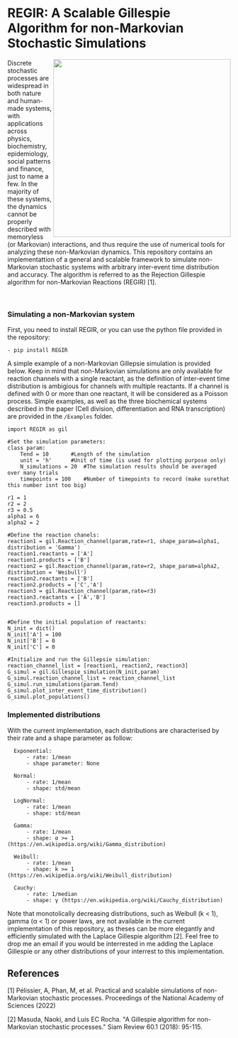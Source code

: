 # REGIR: A Scalable Gillespie Algorithm for non-Markovian Stochastic Simulations

<img align="right" src="https://raw.githubusercontent.com/Aurelien-Pelissier/REGIR/master/Figures/REGIR.png" width=400>
Discrete stochastic processes are widespread in both nature and human-made systems, with applications across physics, biochemistry, epidemiology, social patterns and finance, just to name a few. In the majority of these systems, the dynamics cannot be properly described with memoryless (or Markovian) interactions, and thus require the use of numerical tools for analyzing these non-Markovian dynamics. This repository contains an implementattion of a general and scalable framework to simulate non-Markovian stochastic systems with arbitrary inter-event time distribution and accuracy. The algorithm is referred to as the Rejection Gillespie algorithm for non-Markovian Reactions (REGIR) [1].

&nbsp;



        
        
### Simulating a non-Markovian system

First, you need to install REGIR, or you can use the python file provided in the repository:

	- pip install REGIR


A simple example of a non-Markovian Gillepsie simulation is provided below. Keep in mind that non-Markovian simulations are only available for reaction channels with a single reactant, as the definition of inter-event time distribution is ambigious for channels with multiple reactants. If a channel is defined with 0 or more than one reactant, it will be considered as a Poisson process. Simple examples, as well as the three biochemical systems described in the paper (Cell division, differentiation and RNA transcription) are provided in the `/Examples` folder. 

	import REGIR as gil

	#Set the simulation parameters:
	class param:
		Tend = 10		#Length of the simulation
		unit = 'h'		#Unit of time (is used for plotting purpose only)
		N_simulations = 20	#The simulation results should be averaged over many trials
		timepoints = 100	#Number of timepoints to record (make surethat this number isnt too big)

	r1 = 1
	r2 = 2
	r3 = 0.5
	alpha1 = 6
	alpha2 = 2
      
	#Define the reaction chanels:
	reaction1 = gil.Reaction_channel(param,rate=r1, shape_param=alpha1, distribution = 'Gamma')
	reaction1.reactants = ['A']
	reaction1.products = ['B']	
	reaction2 = gil.Reaction_channel(param,rate=r2, shape_param=alpha2, distribution = 'Weibull')
	reaction2.reactants = ['B']
	reaction2.products = ['C','A']	
	reaction3 = gil.Reaction_channel(param,rate=r3)
	reaction3.reactants = ['A','B']
	reaction3.products = []
		
	
	#Define the initial population of reactants:
	N_init = dict()
	N_init['A'] = 100
	N_init['B'] = 0
	N_init['C'] = 0

	#Initialize and run the Gillepsie simulation:
	reaction_channel_list = [reaction1, reaction2, reaction3]
	G_simul = gil.Gillespie_simulation(N_init,param)
	G_simul.reaction_channel_list = reaction_channel_list
	G_simul.run_simulations(param.Tend)
	G_simul.plot_inter_event_time_distribution()
	G_simul.plot_populations()



      
### Implemented distributions
With the current implementation, each distributions are characterised by their rate and a shape parameter as follow:

      Exponential:
          - rate: 1/mean
          - shape parameter: None
      
      Normal:
          - rate: 1/mean
          - shape: std/mean
      
      LogNormal:
          - rate: 1/mean
          - shape: std/mean
          
      Gamma:
          - rate: 1/mean
          - shape: α >= 1 (https://en.wikipedia.org/wiki/Gamma_distribution)
          
      Weibull:
          - rate: 1/mean
          - shape: k >= 1 (https://en.wikipedia.org/wiki/Weibull_distribution)
          
      Cauchy:
          - rate: 1/median
          - shape: γ (https://en.wikipedia.org/wiki/Cauchy_distribution)
      

      
Note that monotolically decreasing distributions, such as Weibull (k < 1), gamma (α < 1) or power laws, are not available in the current implementation of this repository, as theses can be more elegantly and efficiently simulated with the Laplace Gillespie algorithm [2]. Feel free to drop me an email if you would be interrested in me adding the Laplace Gillespie or any other distributions of your interrest to this implementation.


## References

[1] Pélissier, A, Phan, M, et al. Practical and scalable simulations of non-Markovian stochastic processes. Proceedings of the National Academy of Sciences (2022)

[2] Masuda, Naoki, and Luis EC Rocha. "A Gillespie algorithm for non-Markovian stochastic processes." Siam Review 60.1 (2018): 95-115.
